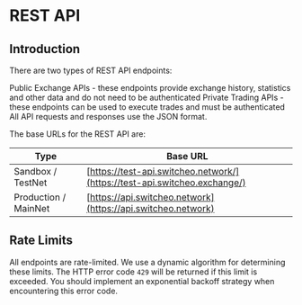 # REST API

## Introduction

There are two types of REST API endpoints:

Public Exchange APIs - these endpoints provide exchange history, statistics and other data and do not need to be authenticated
Private Trading APIs - these endpoints can be used to execute trades and must be authenticated
All API requests and responses use the JSON format.

The base URLs for the REST API are:

Type                  | Base URL
--------------------- | ----------
Sandbox / TestNet     | [https://test-api.switcheo.network/](https://test-api.switcheo.exchange/)
Production / MainNet  | [https://api.switcheo.network](https://api.switcheo.network)

## Rate Limits

All endpoints are rate-limited. We use a dynamic algorithm for determining these limits. The HTTP error code `429` will be returned if this limit is exceeded. You should implement an exponential backoff strategy when encountering this error code.
